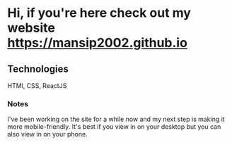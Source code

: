 # Hi, if you're here check out my website https://mansip2002.github.io
## Technologies
HTMl, CSS, ReactJS

### Notes
I've been working on the site for a while now and my next step is making it more mobile-friendly. It's best if you view in on your desktop but you can also view in on your phone. 

